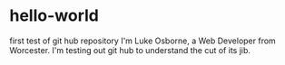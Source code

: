 # hello-world
first test of git hub repository
I'm Luke Osborne, a Web Developer from Worcester. I'm testing out git hub to understand the cut of its jib. 
